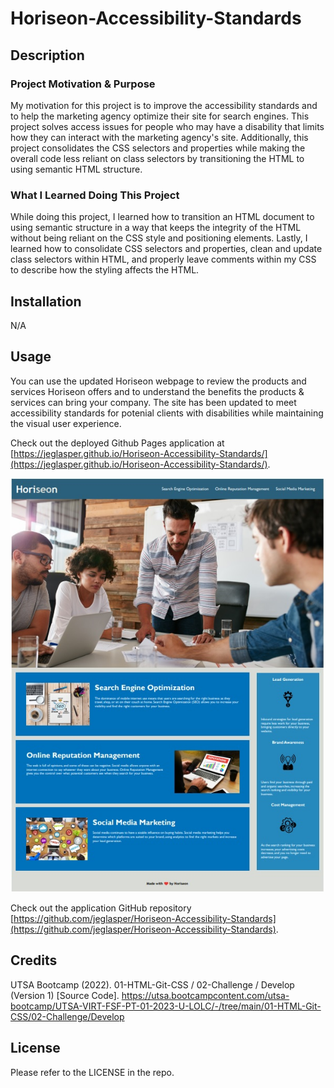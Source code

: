 # Horiseon-Accessibility-Standards

## Description

### Project Motivation & Purpose
My motivation for this project is to improve the accessibility standards and to help the marketing agency optimize their site for search engines. This project solves access issues for people who may have a disability that limits how they can interact with the marketing agency's site. Additionally, this project consolidates the CSS selectors and properties while making the overall code less reliant on class selectors by transitioning the HTML to using semantic HTML structure.

### What I Learned Doing This Project
While doing this project, I learned how to transition an HTML document to using semantic structure in a way that keeps the integrity of the HTML without being reliant on the CSS style and positioning elements. Lastly, I learned how to consolidate CSS selectors and properties, clean and update class selectors within HTML, and properly leave comments within my CSS to describe how the styling affects the HTML.

## Installation

N/A

## Usage

You can use the updated Horiseon webpage to review the products and services Horiseon offers and to understand the benefits the products & services can bring your company. The site has been updated to meet accessibility standards for potenial clients with disabilities while maintaining the visual user experience.

Check out the deployed Github Pages application at [https://jeglasper.github.io/Horiseon-Accessibility-Standards/](https://jeglasper.github.io/Horiseon-Accessibility-Standards/).

![Horiseon webpage includes a navigation bar, a header image, and cards with text and images at the bottom of the page with a footer.](./assets/images/Preview-Website-With-Code-Edits.jpg)

Check out the application GitHub repository [https://github.com/jeglasper/Horiseon-Accessibility-Standards](https://github.com/jeglasper/Horiseon-Accessibility-Standards).

## Credits

UTSA Bootcamp (2022). 01-HTML-Git-CSS / 02-Challenge / Develop (Version 1) [Source Code]. https://utsa.bootcampcontent.com/utsa-bootcamp/UTSA-VIRT-FSF-PT-01-2023-U-LOLC/-/tree/main/01-HTML-Git-CSS/02-Challenge/Develop 

## License

Please refer to the LICENSE in the repo.
